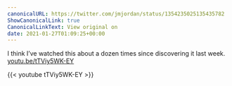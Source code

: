 ```yaml
---
canonicalURL: https://twitter.com/jmjordan/status/1354235025135435782
ShowCanonicalLink: true
CanonicalLinkText: View original on
date: 2021-01-27T01:09:25+00:00
---
```

I think I’ve watched this about a dozen times since discovering it last week. [youtu.be/tTViy5WK-EY](https://youtu.be/tTViy5WK-EY)

{{< youtube tTViy5WK-EY >}}